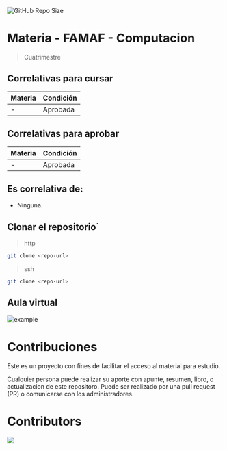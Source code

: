 ![GitHub Repo Size](https://img.shields.io/github/repo-size/FAMAF-resources/Template-repository)

# Materia - FAMAF - Computacion

> Cuatrimestre

## Correlativas para **cursar**

| Materia               | Condición    |
| --------------------- | ------------ |
| -   | Aprobada     |

## Correlativas para **aprobar**

| Materia               | Condición    |
| --------------------- | ------------ |
| -   | Aprobada     |

## Es correlativa de:

- Ninguna.

## Clonar el repositorio`

> http

```bash
git clone <repo-url>
```

> ssh

```bash
git clone <repo-url>
```

## Aula virtual

![example](url)

# Contribuciones

Este es un proyecto con fines de facilitar el acceso al material para estudio.

Cualquier persona puede realizar su aporte con apunte, resumen, libro, o actualizacion de este repositoro. Puede ser realizado por una pull request (PR) o comunicarse con los administradores.

# Contributors
<a href="https://github.com/FAMAF-resources/Template-repository/graphs/contributors">
  <img src="https://contrib.rocks/image?repo=FAMAF-resources/Template-repository"/>
</a>

